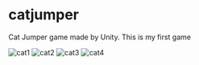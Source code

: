 # catjumper
Cat Jumper game made by Unity. 
This is my first game

![cat1](https://user-images.githubusercontent.com/78217840/171020688-c062b74a-5e84-446e-b021-d279b71c007d.jpeg)
![cat2](https://user-images.githubusercontent.com/78217840/171020693-18f4e193-7a8f-4ba4-9150-5bf0df220a63.jpeg)
![cat3](https://user-images.githubusercontent.com/78217840/171020694-9f1353d1-2c7d-4043-ac5c-db3cb1fec61f.jpeg)
![cat4](https://user-images.githubusercontent.com/78217840/171020696-ba437895-9952-4dfb-ac39-bc107628df99.jpeg)
